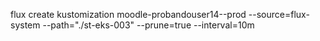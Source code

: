flux create kustomization moodle-probandouser14--prod
  --source=flux-system
  --path="./st-eks-003"
  --prune=true
  --interval=10m
